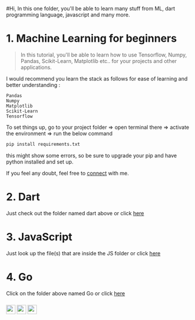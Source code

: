 #Hi, 
In this one folder, you'll be able to learn many stuff from ML, dart programming language, javascript and many more.


# 1. Machine Learning for beginners 
> In this tutorial, you'll be able to learn how to use Tensorflow, Numpy, Pandas, Scikit-Learn, Matplotlib etc.. for your projects and other applications.

I would recommend you learn the stack as follows for ease of learning and better understanding :
```
Pandas
Numpy
Matplotlib
Scikit-Learn
Tensorflow
```

To set things up, go to your project folder => open terminal there => activate the environment => run the below command
```bash
pip install requirements.txt
```
this might show some errors, so be sure to upgrade your pip and have python installed and set up. 


If you feel any doubt, feel free to [connect](https://www.instagram.com/shimeon.alakkal) with me.

# 2. Dart
Just check out the folder named dart above or click [here](https://github.com/ShimronAlakkal/tutorial/tree/main/dart)

# 3. JavaScript 
Just look up the file(s) that are inside the JS folder or click [here](https://github.com/ShimronAlakkal/tutorial/tree/main/javaScript)

# 4. Go
Click on the folder above named Go or click [here](https://github.com/ShimronAlakkal/tutorial/tree/main/go)

###  


[<img src="https://www.flaticon.com/svg/static/icons/svg/1384/1384015.svg" width="25" color="111111"/>](https://www.instagram.com/shimron.alakkal)       [<img src="https://www.flaticon.com/svg/static/icons/svg/1051/1051333.svg" width="25"/>](https://www.linkedin.com/in/shimron-alakkal-884831196/)   [<img src="https://www.flaticon.com/svg/static/icons/svg/1384/1384012.svg" width="25"/>](https://www.youtube.com/channel/UCJml00OHo83sbAWGGdobLhg)
